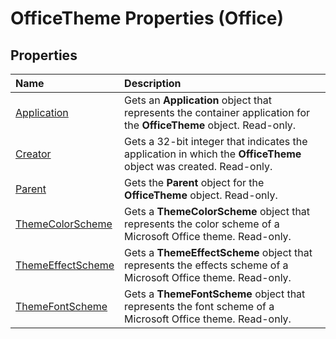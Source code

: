 
# OfficeTheme Properties (Office)

## Properties



|**Name**|**Description**|
|:-----|:-----|
|[Application](7e89da9f-7a17-fc0e-c2fa-1972c1d43570.md)|Gets an  **Application** object that represents the container application for the **OfficeTheme** object. Read-only.|
|[Creator](ad83d655-3cc8-b310-4590-531e9eff35d2.md)|Gets a 32-bit integer that indicates the application in which the  **OfficeTheme** object was created. Read-only.|
|[Parent](a0818510-9bc2-6325-4c9e-91e9496e2879.md)|Gets the  **Parent** object for the **OfficeTheme** object. Read-only.|
|[ThemeColorScheme](149df201-1355-bb65-a3b1-56d2d07fefb1.md)|Gets a  **ThemeColorScheme** object that represents the color scheme of a Microsoft Office theme. Read-only.|
|[ThemeEffectScheme](e8263284-b127-e092-076f-ca88f6eb68f2.md)|Gets a  **ThemeEffectScheme** object that represents the effects scheme of a Microsoft Office theme. Read-only.|
|[ThemeFontScheme](8498aa07-d5d3-6b76-46f4-638ab9366606.md)|Gets a  **ThemeFontScheme** object that represents the font scheme of a Microsoft Office theme. Read-only.|
